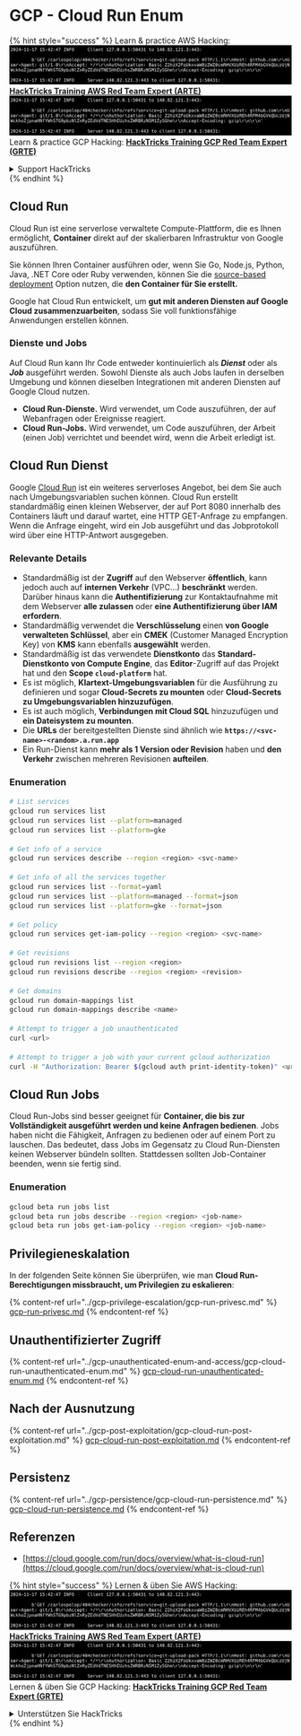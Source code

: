 # GCP - Cloud Run Enum

{% hint style="success" %}
Learn & practice AWS Hacking:<img src="../../../.gitbook/assets/image (1).png" alt="" data-size="line">[**HackTricks Training AWS Red Team Expert (ARTE)**](https://training.hacktricks.xyz/courses/arte)<img src="../../../.gitbook/assets/image (1).png" alt="" data-size="line">\
Learn & practice GCP Hacking: <img src="../../../.gitbook/assets/image (2).png" alt="" data-size="line">[**HackTricks Training GCP Red Team Expert (GRTE)**<img src="../../../.gitbook/assets/image (2).png" alt="" data-size="line">](https://training.hacktricks.xyz/courses/grte)

<details>

<summary>Support HackTricks</summary>

* Check the [**subscription plans**](https://github.com/sponsors/carlospolop)!
* **Join the** 💬 [**Discord group**](https://discord.gg/hRep4RUj7f) or the [**telegram group**](https://t.me/peass) or **follow** us on **Twitter** 🐦 [**@hacktricks\_live**](https://twitter.com/hacktricks\_live)**.**
* **Share hacking tricks by submitting PRs to the** [**HackTricks**](https://github.com/carlospolop/hacktricks) and [**HackTricks Cloud**](https://github.com/carlospolop/hacktricks-cloud) github repos.

</details>
{% endhint %}

## Cloud Run <a href="#reviewing-cloud-run-configurations" id="reviewing-cloud-run-configurations"></a>

Cloud Run ist eine serverlose verwaltete Compute-Plattform, die es Ihnen ermöglicht, **Container** direkt auf der skalierbaren Infrastruktur von Google auszuführen.

Sie können Ihren Container ausführen oder, wenn Sie Go, Node.js, Python, Java, .NET Core oder Ruby verwenden, können Sie die [source-based deployment](https://cloud.google.com/run/docs/deploying-source-code) Option nutzen, die **den Container für Sie erstellt.**

Google hat Cloud Run entwickelt, um **gut mit anderen Diensten auf Google Cloud zusammenzuarbeiten**, sodass Sie voll funktionsfähige Anwendungen erstellen können.

### Dienste und Jobs <a href="#services-and-jobs" id="services-and-jobs"></a>

Auf Cloud Run kann Ihr Code entweder kontinuierlich als _**Dienst**_ oder als _**Job**_ ausgeführt werden. Sowohl Dienste als auch Jobs laufen in derselben Umgebung und können dieselben Integrationen mit anderen Diensten auf Google Cloud nutzen.

* **Cloud Run-Dienste.** Wird verwendet, um Code auszuführen, der auf Webanfragen oder Ereignisse reagiert.
* **Cloud Run-Jobs.** Wird verwendet, um Code auszuführen, der Arbeit (einen Job) verrichtet und beendet wird, wenn die Arbeit erledigt ist.

## Cloud Run Dienst

Google [Cloud Run](https://cloud.google.com/run) ist ein weiteres serverloses Angebot, bei dem Sie auch nach Umgebungsvariablen suchen können. Cloud Run erstellt standardmäßig einen kleinen Webserver, der auf Port 8080 innerhalb des Containers läuft und darauf wartet, eine HTTP GET-Anfrage zu empfangen. Wenn die Anfrage eingeht, wird ein Job ausgeführt und das Jobprotokoll wird über eine HTTP-Antwort ausgegeben.

### Relevante Details

* Standardmäßig ist der **Zugriff** auf den Webserver **öffentlich**, kann jedoch auch auf **internen Verkehr** (VPC...) **beschränkt** werden.\
Darüber hinaus kann die **Authentifizierung** zur Kontaktaufnahme mit dem Webserver **alle zulassen** oder **eine Authentifizierung über IAM erfordern**.
* Standardmäßig verwendet die **Verschlüsselung** einen **von Google verwalteten Schlüssel**, aber ein **CMEK** (Customer Managed Encryption Key) von **KMS** kann ebenfalls **ausgewählt** werden.
* Standardmäßig ist das verwendete **Dienstkonto** das **Standard-Dienstkonto von Compute Engine**, das **Editor**-Zugriff auf das Projekt hat und den **Scope `cloud-platform`** hat.
* Es ist möglich, **Klartext-Umgebungsvariablen** für die Ausführung zu definieren und sogar **Cloud-Secrets zu mounten** oder **Cloud-Secrets zu Umgebungsvariablen hinzuzufügen**.
* Es ist auch möglich, **Verbindungen mit Cloud SQL** hinzuzufügen und **ein Dateisystem zu mounten**.
* Die **URLs** der bereitgestellten Dienste sind ähnlich wie **`https://<svc-name>-<random>.a.run.app`**
* Ein Run-Dienst kann **mehr als 1 Version oder Revision** haben und **den Verkehr** zwischen mehreren Revisionen **aufteilen**.

### Enumeration
```bash
# List services
gcloud run services list
gcloud run services list --platform=managed
gcloud run services list --platform=gke

# Get info of a service
gcloud run services describe --region <region> <svc-name>

# Get info of all the services together
gcloud run services list --format=yaml
gcloud run services list --platform=managed --format=json
gcloud run services list --platform=gke --format=json

# Get policy
gcloud run services get-iam-policy --region <region> <svc-name>

# Get revisions
gcloud run revisions list --region <region>
gcloud run revisions describe --region <region> <revision>

# Get domains
gcloud run domain-mappings list
gcloud run domain-mappings describe <name>

# Attempt to trigger a job unauthenticated
curl <url>

# Attempt to trigger a job with your current gcloud authorization
curl -H "Authorization: Bearer $(gcloud auth print-identity-token)" <url>
```
## Cloud Run Jobs

Cloud Run-Jobs sind besser geeignet für **Container, die bis zur Vollständigkeit ausgeführt werden und keine Anfragen bedienen**. Jobs haben nicht die Fähigkeit, Anfragen zu bedienen oder auf einem Port zu lauschen. Das bedeutet, dass Jobs im Gegensatz zu Cloud Run-Diensten keinen Webserver bündeln sollten. Stattdessen sollten Job-Container beenden, wenn sie fertig sind.

### Enumeration
```bash
gcloud beta run jobs list
gcloud beta run jobs describe --region <region> <job-name>
gcloud beta run jobs get-iam-policy --region <region> <job-name>
```
## Privilegieneskalation

In der folgenden Seite können Sie überprüfen, wie man **Cloud Run-Berechtigungen missbraucht, um Privilegien zu eskalieren**:

{% content-ref url="../gcp-privilege-escalation/gcp-run-privesc.md" %}
[gcp-run-privesc.md](../gcp-privilege-escalation/gcp-run-privesc.md)
{% endcontent-ref %}

## Unauthentifizierter Zugriff

{% content-ref url="../gcp-unauthenticated-enum-and-access/gcp-cloud-run-unauthenticated-enum.md" %}
[gcp-cloud-run-unauthenticated-enum.md](../gcp-unauthenticated-enum-and-access/gcp-cloud-run-unauthenticated-enum.md)
{% endcontent-ref %}

## Nach der Ausnutzung

{% content-ref url="../gcp-post-exploitation/gcp-cloud-run-post-exploitation.md" %}
[gcp-cloud-run-post-exploitation.md](../gcp-post-exploitation/gcp-cloud-run-post-exploitation.md)
{% endcontent-ref %}

## Persistenz

{% content-ref url="../gcp-persistence/gcp-cloud-run-persistence.md" %}
[gcp-cloud-run-persistence.md](../gcp-persistence/gcp-cloud-run-persistence.md)
{% endcontent-ref %}

## Referenzen

* [https://cloud.google.com/run/docs/overview/what-is-cloud-run](https://cloud.google.com/run/docs/overview/what-is-cloud-run)

{% hint style="success" %}
Lernen & üben Sie AWS Hacking:<img src="../../../.gitbook/assets/image (1).png" alt="" data-size="line">[**HackTricks Training AWS Red Team Expert (ARTE)**](https://training.hacktricks.xyz/courses/arte)<img src="../../../.gitbook/assets/image (1).png" alt="" data-size="line">\
Lernen & üben Sie GCP Hacking: <img src="../../../.gitbook/assets/image (2).png" alt="" data-size="line">[**HackTricks Training GCP Red Team Expert (GRTE)**<img src="../../../.gitbook/assets/image (2).png" alt="" data-size="line">](https://training.hacktricks.xyz/courses/grte)

<details>

<summary>Unterstützen Sie HackTricks</summary>

* Überprüfen Sie die [**Abonnementpläne**](https://github.com/sponsors/carlospolop)!
* **Treten Sie der** 💬 [**Discord-Gruppe**](https://discord.gg/hRep4RUj7f) oder der [**Telegram-Gruppe**](https://t.me/peass) bei oder **folgen** Sie uns auf **Twitter** 🐦 [**@hacktricks\_live**](https://twitter.com/hacktricks\_live)**.**
* **Teilen Sie Hacking-Tricks, indem Sie PRs an die** [**HackTricks**](https://github.com/carlospolop/hacktricks) und [**HackTricks Cloud**](https://github.com/carlospolop/hacktricks-cloud) GitHub-Repos senden.

</details>
{% endhint %}
